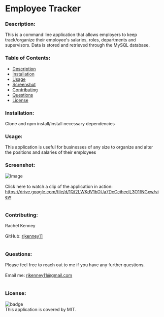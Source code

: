 # Employee Tracker
  
### Description: 
This is a command line application that allows employers to keep track/organize their employee's salaries, roles, departments and supervisors. Data is stored and retrieved through the MySQL database. 

### Table of Contents:
  - [Description](#description)
  - [Installation](#installation)
  - [Usage](#usage)
  - [Screenshot](#screenshot)
  - [Contributing](#contributing)
  - [Questions](#questions)
  - [License](#license)

### Installation:
Clone and npm install/install necessary dependencies

### Usage:
This application is useful for businesses of any size to organize and alter the positions and salaries of their employees

### Screenshot:
![Image](https://user-images.githubusercontent.com/74163812/115894365-2ec0d000-a427-11eb-80b8-f6ca790e6552.png)
<br />
<br />
Click here to watch a clip of the application in action:  https://drive.google.com/file/d/1Qt2LWKdV1bOUa7DcCciheclL3O1fNGxw/view <br /><br />

### Contributing:
Rachel Kenney<br />
<br />
GitHub: [rjkenney11](http://github.com/rjkenney11)<br /><br />

### Questions:
Please feel free to reach out to me if you have any further questions.<br />
<br />
Email me: rjkenney11@gmail.com<br />
<br />

### License:
![badge](https://img.shields.io/badge/license-MIT-blue)
<br />
This application is covered by MIT. 

